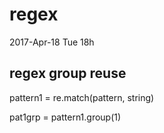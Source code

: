 # regex
2017-Apr-18 Tue 18h

## regex group reuse

pattern1 = re.match(pattern, string)

pat1grp = pattern1.group(1)

